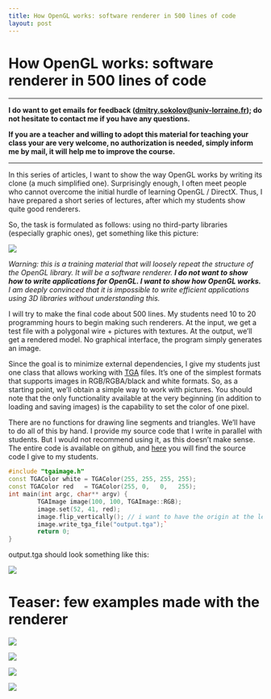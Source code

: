 ```yaml
---
title: How OpenGL works: software renderer in 500 lines of code
layout: post
---
```


# How OpenGL works: software renderer in 500 lines of code

***
**I do want to get emails for feedback (dmitry.sokolov@univ-lorraine.fr); do not hesitate to contact me if you have any questions.**

**If you are a teacher and willing to adopt this material for teaching your class your are very welcome, no authorization is needed, simply inform me by mail, it will  help me to improve the course.**
***



In this series of articles, I want to show the way OpenGL works by writing its clone (a much simplified one). Surprisingly enough, I often meet people who cannot overcome the initial hurdle of learning OpenGL / DirectX. Thus, I have prepared a short series of lectures, after which my students show quite good renderers.

So, the task is formulated as follows: using no third-party libraries (especially graphic ones), get something like this picture:

![](http://ssloy.github.io/tinyrenderer/img/7ff5d9e311.png)

_Warning: this is a training material that will loosely repeat the structure of the OpenGL library. It will be a software renderer. **I do not want to show how to write applications for OpenGL. I want to show how OpenGL works.** I am deeply convinced that it is impossible to write efficient applications using 3D libraries without understanding this._

I will try to make the final code about 500 lines. My students need 10 to 20 programming hours to begin making such renderers. At the input, we get a test file with a polygonal wire + pictures with textures. At the output, we’ll get a rendered model. No graphical interface, the program simply generates an image.


Since the goal is to minimize external dependencies, I give my students just one class that allows working with [TGA](http://en.wikipedia.org/wiki/Truevision_TGA) files. It’s one of the simplest formats that supports images in RGB/RGBA/black and white formats. So, as a starting point, we’ll obtain a simple way to work with pictures. You should note that the only functionality available at the very beginning (in addition to loading and saving images) is the capability to set the color of one pixel.

There are no functions for drawing line segments and triangles. We’ll have to do all of this by hand. I provide my source code that I write in parallel with students. But I would not recommend using it, as this doesn’t make sense. The entire code is available on github, and [here](https://github.com/ssloy/tinyrenderer/tree/909fe20934ba5334144d2c748805690a1fa4c89f) you will find the source code I give to my students.

```C++
#include "tgaimage.h"
const TGAColor white = TGAColor(255, 255, 255, 255);
const TGAColor red   = TGAColor(255, 0,   0,   255);
int main(int argc, char** argv) {
        TGAImage image(100, 100, TGAImage::RGB);
        image.set(52, 41, red);
        image.flip_vertically(); // i want to have the origin at the left bottom corner of the image
        image.write_tga_file("output.tga");`
        return 0;
}
```

output.tga should look something like this:

![](http://ssloy.github.io/tinyrenderer/img/2d3b12170b.png)


# Teaser: few examples made with the renderer

![](http://ssloy.github.io/tinyrenderer/img/50de2abe990efa345664f98c9464a4c8.png)

![](http://ssloy.github.io/tinyrenderer/img/e3cd704925f52b5466ab3c4f9fbab899.png)

![](http://ssloy.github.io/tinyrenderer/img/boggie.png)

![](http://ssloy.github.io/tinyrenderer/img/1ba93fa5a48646e2a9614271c943b4da.png)

